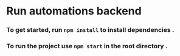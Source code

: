 # Run automations backend

### To get started, run `npm install` to install dependencies .

### To run the project use `npm start` in the root directory .
